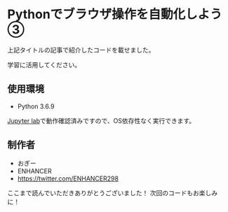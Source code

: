 # Pythonでブラウザ操作を自動化しよう③

上記タイトルの記事で紹介したコードを載せました。

学習に活用してください。

## 使用環境

* Python 3.6.9

[Jupyter lab](https://www.anaconda.com/distribution/)で動作確認済みですので、OS依存性なく実行できます。


## 制作者

* おぎー
* ENHANCER
* https://twitter.com/ENHANCER298

ここまで読んでいただきありがとうございました！
次回のコードもお楽しみに！
